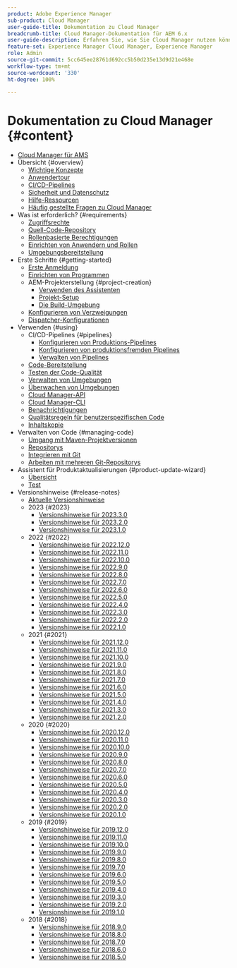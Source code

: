```yaml
---
product: Adobe Experience Manager
sub-product: Cloud Manager
user-guide-title: Dokumentation zu Cloud Manager
breadcrumb-title: Cloud Manager-Dokumentation für AEM 6.x
user-guide-description: Erfahren Sie, wie Sie Cloud Manager nutzen können, um Adobe Experience Manager für AMS in der Cloud selbst zu verwalten.
feature-set: Experience Manager Cloud Manager, Experience Manager
role: Admin
source-git-commit: 5cc645ee28761d692cc5b50d235e13d9d21e468e
workflow-type: tm+mt
source-wordcount: '330'
ht-degree: 100%

---
```



# Dokumentation zu Cloud Manager {#content}

+ [Cloud Manager für AMS](introduction.md)
+ Übersicht {#overview}
   + [Wichtige Konzepte](overview/key-concepts.md)
   + [Anwendertour](overview/user-journey.md)
   + [CI/CD-Pipelines](overview/ci-cd-pipelines.md)
   + [Sicherheit und Datenschutz](overview/security-and-privacy.md)
   + [Hilfe-Ressourcen](overview/help-resources.md)
   + [Häufig gestellte Fragen zu Cloud Manager](overview/faqs.md)
+ Was ist erforderlich? {#requirements}
   + [Zugriffsrechte](requirements/access-rights.md)
   + [Quell-Code-Repository](requirements/source-code-repository.md)
   + [Rollenbasierte Berechtigungen](requirements/role-based-permissions.md)
   + [Einrichten von Anwendern und Rollen](requirements/users-and-roles.md)
   + [Umgebungsbereitstellung](requirements/environment-provisioning.md)
+ Erste Schritte {#getting-started}
   + [Erste Anmeldung](getting-started/first-time-login.md)
   + [Einrichten von Programmen](getting-started/program-setup.md)
   + AEM-Projekterstellung {#project-creation}
      + [Verwenden des Assistenten](getting-started/using-the-wizard.md)
      + [Projekt-Setup](getting-started/project-setup.md)
      + [Die Build-Umgebung](getting-started/build-environment.md)
   + [Konfigurieren von Verzweigungen](getting-started/configuring-branches.md)
   + [Dispatcher-Konfigurationen](getting-started/dispatcher-configurations.md)
+ Verwenden {#using}
   + CI/CD-Pipelines {#pipelines}
      + [Konfigurieren von Produktions-Pipelines](using/production-pipelines.md)
      + [Konfigurieren von produktionsfremden Pipelines](using/non-production-pipelines.md)
      + [Verwalten von Pipelines](using/managing-pipelines.md)
   + [Code-Bereitstellung](using/code-deployment.md)
   + [Testen der Code-Qualität](using/code-quality-testing.md)
   + [Verwalten von Umgebungen](using/managing-environments.md)
   + [Überwachen von Umgebungen](using/monitoring-environments.md)
   + [Cloud Manager-API](https://developer.adobe.com/experience-cloud/cloud-manager/reference/api/)
   + [Cloud Manager-CLI](https://github.com/adobe/aio-cli-plugin-cloudmanager/blob/main/README.md)
   + [Benachrichtigungen](using/notifications.md)
   + [Qualitätsregeln für benutzerspezifischen Code](using/custom-code-quality-rules.md)
   + [Inhaltskopie](using/content-copy.md)
+ Verwalten von Code {#managing-code}
   + [Umgang mit Maven-Projektversionen](managing-code/maven-project-version.md)
   + [Repositorys](managing-code/repositories.md)
   + [Integrieren mit Git](managing-code/git-integration.md)
   + [Arbeiten mit mehreren Git-Repositorys](managing-code/multiple-git-repos.md)
+ Assistent für Produktaktualisierungen {#product-update-wizard}
   + [Übersicht](product-update-wizard/overview.md)
   + [Test](product-update-wizard/evaluation.md)
+ Versionshinweise {#release-notes}
   + [Aktuelle Versionshinweise](release-notes/current.md)
   + 2023 {#2023}
      + [Versionshinweise für 2023.3.0](release-notes/2023/2023-3-0.md)
      + [Versionshinweise für 2023.2.0](release-notes/2023/2023-2-0.md)
      + [Versionshinweise für 2023.1.0](release-notes/2023/2023-1-0.md)
   + 2022 {#2022}
      + [Versionshinweise für 2022.12.0](release-notes/2022/2022-12-0.md)
      + [Versionshinweise für 2022.11.0](release-notes/2022/2022-11-0.md)
      + [Versionshinweise für 2022.10.0](release-notes/2022/2022-10-0.md)
      + [Versionshinweise für 2022.9.0](release-notes/2022/2022-9-0.md)
      + [Versionshinweise für 2022.8.0](release-notes/2022/2022-8-0.md)
      + [Versionshinweise für 2022.7.0](release-notes/2022/2022-7-0.md)
      + [Versionshinweise für 2022.6.0](release-notes/2022/2022-6-0.md)
      + [Versionshinweise für 2022.5.0](release-notes/2022/2022-5-0.md)
      + [Versionshinweise für 2022.4.0](release-notes/2022/2022-4-0.md)
      + [Versionshinweise für 2022.3.0](release-notes/2022/2022-3-0.md)
      + [Versionshinweise für 2022.2.0](release-notes/2022/2022-2-0.md)
      + [Versionshinweise für 2022.1.0](release-notes/2022/2022-1-0.md)
   + 2021 {#2021}
      + [Versionshinweise für 2021.12.0](release-notes/2021/2021-12-0.md)
      + [Versionshinweise für 2021.11.0](release-notes/2021/2021-11-0.md)
      + [Versionshinweise für 2021.10.0](release-notes/2021/2021-10-0.md)
      + [Versionshinweise für 2021.9.0](release-notes/2021/2021-9-0.md)
      + [Versionshinweise für 2021.8.0](release-notes/2021/2021-8-0.md)
      + [Versionshinweise für 2021.7.0](release-notes/2021/2021-7-0.md)
      + [Versionshinweise für 2021.6.0](release-notes/2021/2021-6-0.md)
      + [Versionshinweise für 2021.5.0](release-notes/2021/2021-5-0.md)
      + [Versionshinweise für 2021.4.0](release-notes/2021/2021-4-0.md)
      + [Versionshinweise für 2021.3.0](release-notes/2021/2021-3-0.md)
      + [Versionshinweise für 2021.2.0](release-notes/2021/2021-2-0.md)
   + 2020 {#2020}
      + [Versionshinweise für 2020.12.0](release-notes/2020/2020-12-0.md)
      + [Versionshinweise für 2020.11.0](release-notes/2020/2020-11-0.md)
      + [Versionshinweise für 2020.10.0](release-notes/2020/2020-10-0.md)
      + [Versionshinweise für 2020.9.0](release-notes/2020/2020-9-0.md)
      + [Versionshinweise für 2020.8.0](release-notes/2020/2020-8-0.md)
      + [Versionshinweise für 2020.7.0](release-notes/2020/2020-7-0.md)
      + [Versionshinweise für 2020.6.0](release-notes/2020/2020-6-0.md)
      + [Versionshinweise für 2020.5.0](release-notes/2020/2020-5-0.md)
      + [Versionshinweise für 2020.4.0](release-notes/2020/2020-4-0.md)
      + [Versionshinweise für 2020.3.0](release-notes/2020/2020-3-0.md)
      + [Versionshinweise für 2020.2.0](release-notes/2020/2020-2-0.md)
      + [Versionshinweise für 2020.1.0](release-notes/2020/2020-1-0.md)
   + 2019 {#2019}
      + [Versionshinweise für 2019.12.0](release-notes/2019/2019-12-0.md)
      + [Versionshinweise für 2019.11.0](release-notes/2019/2019-11-0.md)
      + [Versionshinweise für 2019.10.0](release-notes/2019/2019-10-0.md)
      + [Versionshinweise für 2019.9.0](release-notes/2019/2019-9-0.md)
      + [Versionshinweise für 2019.8.0](release-notes/2019/2019-8-0.md)
      + [Versionshinweise für 2019.7.0](release-notes/2019/2019-7-0.md)
      + [Versionshinweise für 2019.6.0](release-notes/2019/2019-6-0.md)
      + [Versionshinweise für 2019.5.0](release-notes/2019/2019-5-0.md)
      + [Versionshinweise für 2019.4.0](release-notes/2019/2019-4-0.md)
      + [Versionshinweise für 2019.3.0](release-notes/2019/2019-3-0.md)
      + [Versionshinweise für 2019.2.0](release-notes/2019/2019-2-0.md)
      + [Versionshinweise für 2019.1.0](release-notes/2019/2019-1-0.md)
   + 2018 {#2018}
      + [Versionshinweise für 2018.9.0](release-notes/2018/2018-9-0.md)
      + [Versionshinweise für 2018.8.0](release-notes/2018/2018-8-0.md)
      + [Versionshinweise für 2018.7.0](release-notes/2018/2018-7-0.md)
      + [Versionshinweise für 2018.6.0](release-notes/2018/2018-6-0.md)
      + [Versionshinweise für 2018.5.0](release-notes/2018/2018-5-0.md)
